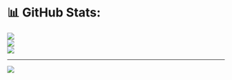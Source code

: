 # 📊 GitHub Stats:
![](https://github-readme-stats.vercel.app/api?username=kenji176&theme=dark&hide_border=false&include_all_commits=false&count_private=false)<br/>
![](https://github-readme-streak-stats.herokuapp.com/?user=kenji176&theme=dark&hide_border=false)<br/>
![](https://github-readme-stats.vercel.app/api/top-langs/?username=kenji176&theme=dark&hide_border=false&include_all_commits=false&count_private=false&layout=compact)

---
[![](https://visitcount.itsvg.in/api?id=kenji176&icon=0&color=0)](https://visitcount.itsvg.in)

<!-- Proudly created with GPRM ( https://gprm.itsvg.in ) -->